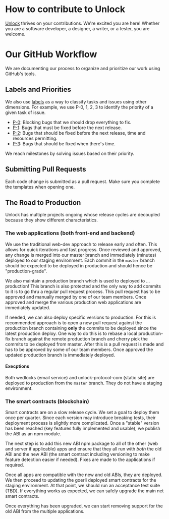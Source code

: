 # How to contribute to Unlock

[Unlock](https://unlock-protocol.com) thrives on your contributions. We're excited you are here! Whether you are a software developer,
a designer, a writer, or a tester, you are welcome.

# Our GitHub Workflow

We are documenting our process to organize and prioritize our work using GitHub's tools.

## Labels and Priorities

We also use [labels](https://github.com/unlock-protocol/unlock/labels) as a way to classify tasks and issues using other dimensions. For example, we use P-0, 1, 2, 3 to identify the priority of a given task of issue.

- [P-0](https://github.com/unlock-protocol/unlock/issues?q=is%3Aissue+is%3Aopen+label%3Ap-0): Blocking bugs that we should drop everything to fix.
- [P-1](https://github.com/unlock-protocol/unlock/issues?q=is%3Aissue+is%3Aopen+label%3Ap-1): Bugs that must be fixed before the next release.
- [P-2](https://github.com/unlock-protocol/unlock/issues?q=is%3Aissue+is%3Aopen+label%3Ap-2): Bugs that should be fixed before the next release, time and resources permitting.
- [P-3](https://github.com/unlock-protocol/unlock/issues?q=is%3Aissue+is%3Aopen+label%3Ap-3): Bugs that should be fixed when there's time.

We reach milestones by solving issues based on their priority.

## Submitting Pull Requests

Each code change is submitted as a pull request. Make sure you complete the templates when opening one.

## The Road to Production

Unlock has multiple projects ongoing whose release cycles are decoupled because they show different characteristics.

### The web applications (both front-end and backend)

We use the traditional web-dev approach to release early and often. This allows for quick iterations and fast progress. Once reviewed and approved, any change is merged into our master branch and immediately \(minutes\) deployed to our staging environment. Each commit in the `master` branch should be expected to be deployed in production and should hence be "production-grade".

We also maintain a production branch which is used to deployed to ... production! This branch is also protected and the only way to add commits to it is to go thru a regular pull request process. This pull request has to be approved and manually merged by one of our team members. Once approved and merge the various production web applications are immediately updated.

If needed, we can also deploy specific versions to production. For this is recommended approach is to open a new pull request against the production branch containing **only** the commits to be deployed since the latest production deploy. One way to do this is to rebase a local production-fix branch against the remote production branch and cherry pick the commits to be deployed from master. After this is a pull request is made and has to be approved by some of our team members. Once approved the updated production branch is immediately deployed.

#### Execptions

Both wedlocks (email service) and unlock-protocol-com (static site) are deployed to production from the `master` branch. They do not have a staging environment.

### The smart contracts \(blockchain\)

Smart contracts are on a slow release cycle. We set a goal to deploy them once per quarter. Since each version may introduce breaking tests, their deployment process is slightly more complicated. Once a "stable" version has been reached \(key features fully implemented and usable\), we publish the ABI as an npm module.

The next step is to add this new ABI npm package to all of the other \(web and server if applicable\) apps and ensure that they all run with _both_ the old ABI and the new ABI \(the smart contract including versioning to make feature detection easier if needed\). Fixes are made to the applications if required.

Once all apps are compatible with the new and old ABIs, they are deployed. We then proceed to updating the goerli deployed smart contracts for the staging environment. At that point, we should run an acceptance test suite \(TBD\). If everything works as expected, we can safely upgrade the main net smart contracts.

Once everything has been upgraded, we can start removing support for the old ABI from the multiple applications.
